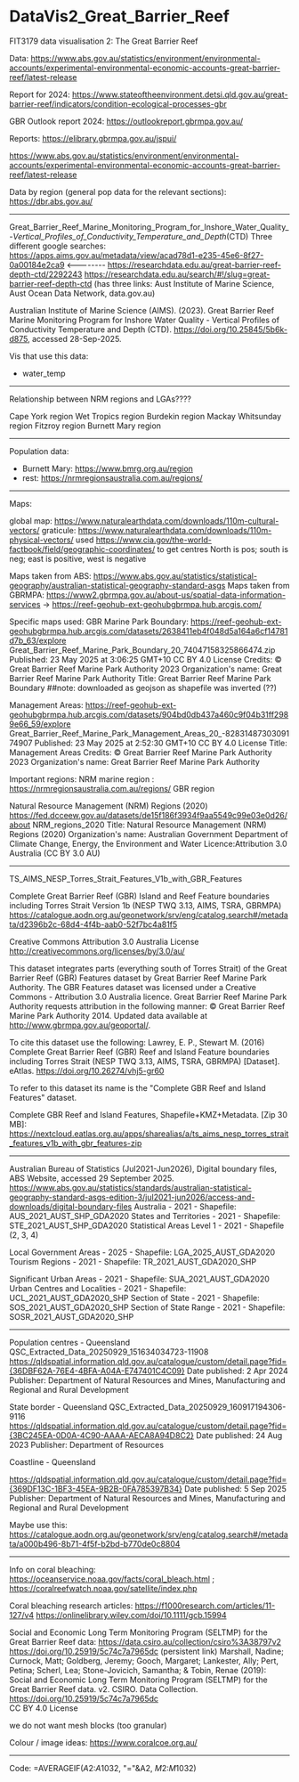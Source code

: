 # DataVis2_Great_Barrier_Reef
FIT3179 data visualisation 2: The Great Barrier Reef

Data: https://www.abs.gov.au/statistics/environment/environmental-accounts/experimental-environmental-economic-accounts-great-barrier-reef/latest-release 

Report for 2024: https://www.stateoftheenvironment.detsi.qld.gov.au/great-barrier-reef/indicators/condition-ecological-processes-gbr 

GBR Outlook report 2024: https://outlookreport.gbrmpa.gov.au/ 

Reports: https://elibrary.gbrmpa.gov.au/jspui/


https://www.abs.gov.au/statistics/environment/environmental-accounts/experimental-environmental-economic-accounts-great-barrier-reef/latest-release


Data by region (general pop data for the relevant sections): https://dbr.abs.gov.au/ 

-------------------------------------------------------
Great_Barrier_Reef_Marine_Monitoring_Program_for_Inshore_Water_Quality_-_Vertical_Profiles_of_Conductivity_Temperature_and_Depth_(CTD)
Three different google searches: 
https://apps.aims.gov.au/metadata/view/acad78d1-e235-45e6-8f27-0a00184e2ca9 <--------
https://researchdata.edu.au/great-barrier-reef-depth-ctd/2292243
https://researchdata.edu.au/search/#!/slug=great-barrier-reef-depth-ctd  (has three links: Aust Institute of Marine Science, Aust Ocean Data Network, data.gov.au)

Australian Institute of Marine Science (AIMS). (2023). Great Barrier Reef Marine Monitoring Program for Inshore Water Quality - Vertical Profiles of Conductivity Temperature and Depth (CTD). https://doi.org/10.25845/5b6k-d875, accessed 28-Sep-2025.

Vis that use this data:
* water_temp
---------------------------------------------------------

Relationship between NRM regions and LGAs????

Cape York region
Wet Tropics region
Burdekin region
Mackay Whitsunday region
Fitzroy region
Burnett Mary region

----
Population data: 
- Burnett Mary: https://www.bmrg.org.au/region
- rest: https://nrmregionsaustralia.com.au/regions/ 

------------------------------------------------------------


Maps: 

global map: https://www.naturalearthdata.com/downloads/110m-cultural-vectors/ 
graticule: https://www.naturalearthdata.com/downloads/110m-physical-vectors/ 
used https://www.cia.gov/the-world-factbook/field/geographic-coordinates/ to get centres 
North is pos; south is neg; east is positive, west is negative

Maps taken from ABS: https://www.abs.gov.au/statistics/statistical-geography/australian-statistical-geography-standard-asgs
Maps taken from GBRMPA: https://www2.gbrmpa.gov.au/about-us/spatial-data-information-services  -> https://reef-geohub-ext-geohubgbrmpa.hub.arcgis.com/ 

Specific maps used: 
GBR Marine Park Boundary: https://reef-geohub-ext-geohubgbrmpa.hub.arcgis.com/datasets/2638411eb4f048d5a164a6cf14781d7b_63/explore 
Great_Barrier_Reef_Marine_Park_Boundary_20_74047158325866474.zip 
Published: 23 May 2025 at 3:06:25 GMT+10
CC BY 4.0 License
Credits: © Great Barrier Reef Marine Park Authority 2023
Organization's name: Great Barrier Reef Marine Park Authority
Title: Great Barrier Reef Marine Park Boundary
##note: downloaded as geojson as shapefile was inverted (??)

Management Areas: https://reef-geohub-ext-geohubgbrmpa.hub.arcgis.com/datasets/904bd0db437a460c9f04b31ff2989e66_59/explore 
Great_Barrier_Reef_Marine_Park_Management_Areas_20_-8283148730309174907
Published: 23 May 2025 at 2:52:30 GMT+10
CC BY 4.0 License
Title: Management Areas
Credits: © Great Barrier Reef Marine Park Authority 2023
Organization's name: Great Barrier Reef Marine Park Authority


Important regions: 
NRM marine region    : https://nrmregionsaustralia.com.au/regions/ 
GBR region 



Natural Resource Management (NRM) Regions (2020)
https://fed.dcceew.gov.au/datasets/de15f186f3934f9aa5549c99e03e0d26/about
NRM_regions_2020
Title: Natural Resource Management (NRM) Regions (2020)
Organization's name: Australian Government Department of Climate Change, Energy, the Environment and Water
Licence:Attribution 3.0 Australia (CC BY 3.0 AU)

----------------------
TS_AIMS_NESP_Torres_Strait_Features_V1b_with_GBR_Features

 Complete Great Barrier Reef (GBR) Island and Reef Feature boundaries including Torres Strait Version 1b (NESP TWQ 3.13, AIMS, TSRA, GBRMPA)
https://catalogue.aodn.org.au/geonetwork/srv/eng/catalog.search#/metadata/d2396b2c-68d4-4f4b-aab0-52f7bc4a81f5

Creative Commons Attribution 3.0 Australia License
http://creativecommons.org/licenses/by/3.0/au/

This dataset integrates parts (everything south of Torres Strait) of the Great Barrier Reef (GBR) Features dataset by Great Barrier Reef Marine Park Authority.
The GBR Features dataset was licensed under a Creative Commons - Attribution 3.0 Australia licence. Great Barrier Reef Marine Park Authority requests attribution in the following manner: © Great Barrier Reef Marine Park Authority 2014. Updated data available at http://www.gbrmpa.gov.au/geoportal/.

To cite this dataset use the following:
Lawrey, E. P., Stewart M. (2016) Complete Great Barrier Reef (GBR) Reef and Island Feature boundaries including Torres Strait (NESP TWQ 3.13, AIMS, TSRA, GBRMPA) [Dataset]. eAtlas. https://doi.org/10.26274/vhj5-gr60

To refer to this dataset its name is the "Complete GBR Reef and Island Features" dataset.

Complete GBR Reef and Island Features, Shapefile+KMZ+Metadata. [Zip 30 MB]: https://nextcloud.eatlas.org.au/apps/sharealias/a/ts_aims_nesp_torres_strait_features_v1b_with_gbr_features-zip

----------------------------------

Australian Bureau of Statistics (Jul2021-Jun2026), Digital boundary files, ABS Website, accessed 29 September 2025.
https://www.abs.gov.au/statistics/standards/australian-statistical-geography-standard-asgs-edition-3/jul2021-jun2026/access-and-downloads/digital-boundary-files
Australia - 2021 - Shapefile: AUS_2021_AUST_SHP_GDA2020
States and Territories - 2021 - Shapefile: STE_2021_AUST_SHP_GDA2020
Statistical Areas Level 1 - 2021 - Shapefile
(2, 3, 4)

Local Government Areas - 2025 - Shapefile: LGA_2025_AUST_GDA2020
Tourism Regions - 2021 - Shapefile: TR_2021_AUST_GDA2020_SHP 

Significant Urban Areas - 2021 - Shapefile: SUA_2021_AUST_GDA2020 
Urban Centres and Localities - 2021 - Shapefile: UCL_2021_AUST_GDA2020_SHP
Section of State - 2021 - Shapefile: SOS_2021_AUST_GDA2020_SHP
Section of State Range - 2021 - Shapefile: SOSR_2021_AUST_GDA2020_SHP 

-----------------------------------
Population centres - Queensland
QSC_Extracted_Data_20250929_151634034723-11908
https://qldspatial.information.qld.gov.au/catalogue/custom/detail.page?fid={36DBF62A-76E4-4BFA-A04A-E747401C4C09}
Date published:
2 Apr 2024
Publisher: Department of Natural Resources and Mines, Manufacturing and Regional and Rural Development

State border - Queensland
QSC_Extracted_Data_20250929_160917194306-9116
https://qldspatial.information.qld.gov.au/catalogue/custom/detail.page?fid={3BC245EA-0D0A-4C90-AAAA-AECA8A94D8C2}
Date published:
24 Aug 2023
Publisher:
Department of Resources

Coastline - Queensland

https://qldspatial.information.qld.gov.au/catalogue/custom/detail.page?fid={369DF13C-1BF3-45EA-9B2B-0FA785397B34}
Date published:
5 Sep 2025
Publisher:
Department of Natural Resources and Mines, Manufacturing and Regional and Rural Development

Maybe use this: https://catalogue.aodn.org.au/geonetwork/srv/eng/catalog.search#/metadata/a000b496-8b71-4f5f-b2bd-b770de0c8804 

------------------------------------------------------------------



Info on coral bleaching: https://oceanservice.noaa.gov/facts/coral_bleach.html ; https://coralreefwatch.noaa.gov/satellite/index.php 

Coral bleaching research articles: 
https://f1000research.com/articles/11-127/v4 
https://onlinelibrary.wiley.com/doi/10.1111/gcb.15994 


Social and Economic Long Term Monitoring Program (SELTMP) for the Great Barrier Reef data: https://data.csiro.au/collection/csiro%3A38797v2 
https://doi.org/10.25919/5c74c7a7965dc (persistent link)
Marshall, Nadine; Curnock, Matt; Goldberg, Jeremy; Gooch, Margaret; Lankester, Ally; Pert, Petina; Scherl, Lea; Stone-Jovicich, Samantha; & Tobin, Renae (2019): Social and Economic Long Term Monitoring Program (SELTMP) for the Great Barrier Reef data. v2. CSIRO. Data Collection. https://doi.org/10.25919/5c74c7a7965dc    
CC BY 4.0 License 



we do not want mesh blocks (too granular)



Colour / image ideas: https://www.coralcoe.org.au/

------------------------------

Code: 
=AVERAGEIF($A$2:$A$1032, "="&A2, $M$2:$M$1032)